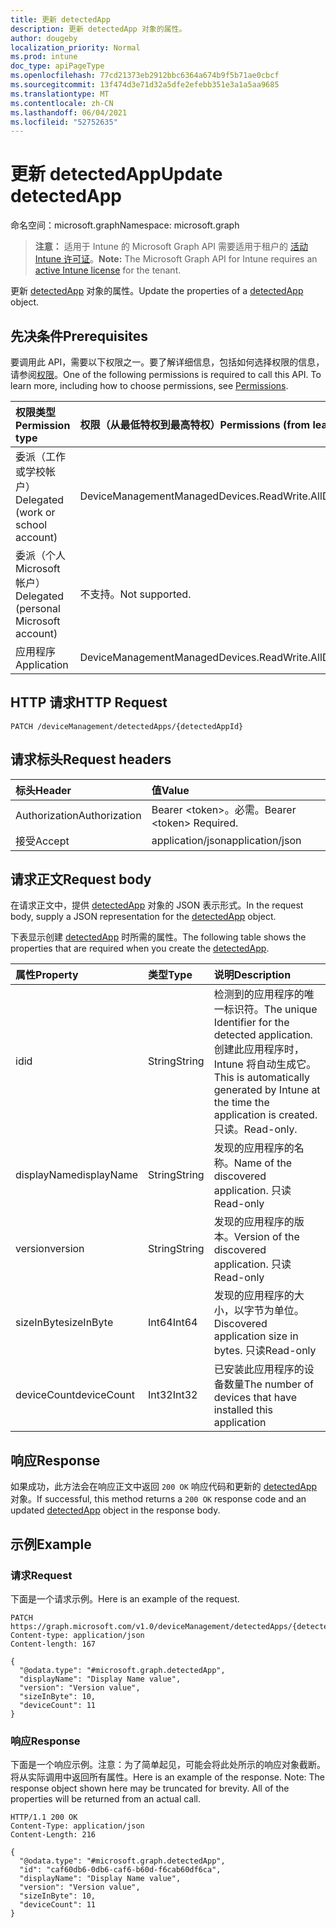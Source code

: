 ```yaml
---
title: 更新 detectedApp
description: 更新 detectedApp 对象的属性。
author: dougeby
localization_priority: Normal
ms.prod: intune
doc_type: apiPageType
ms.openlocfilehash: 77cd21373eb2912bbc6364a674b9f5b71ae0cbcf
ms.sourcegitcommit: 13f474d3e71d32a5dfe2efebb351e3a1a5aa9685
ms.translationtype: MT
ms.contentlocale: zh-CN
ms.lasthandoff: 06/04/2021
ms.locfileid: "52752635"
---
```

# <a name="update-detectedapp"></a><span data-ttu-id="61996-103">更新 detectedApp</span><span class="sxs-lookup"><span data-stu-id="61996-103">Update detectedApp</span></span>

<span data-ttu-id="61996-104">命名空间：microsoft.graph</span><span class="sxs-lookup"><span data-stu-id="61996-104">Namespace: microsoft.graph</span></span>

> <span data-ttu-id="61996-105">**注意：** 适用于 Intune 的 Microsoft Graph API 需要适用于租户的 [活动 Intune 许可证](https://go.microsoft.com/fwlink/?linkid=839381)。</span><span class="sxs-lookup"><span data-stu-id="61996-105">**Note:** The Microsoft Graph API for Intune requires an [active Intune license](https://go.microsoft.com/fwlink/?linkid=839381) for the tenant.</span></span>

<span data-ttu-id="61996-106">更新 [detectedApp](../resources/intune-devices-detectedapp.md) 对象的属性。</span><span class="sxs-lookup"><span data-stu-id="61996-106">Update the properties of a [detectedApp](../resources/intune-devices-detectedapp.md) object.</span></span>

## <a name="prerequisites"></a><span data-ttu-id="61996-107">先决条件</span><span class="sxs-lookup"><span data-stu-id="61996-107">Prerequisites</span></span>
<span data-ttu-id="61996-p101">要调用此 API，需要以下权限之一。要了解详细信息，包括如何选择权限的信息，请参阅[权限](/graph/permissions-reference)。</span><span class="sxs-lookup"><span data-stu-id="61996-p101">One of the following permissions is required to call this API. To learn more, including how to choose permissions, see [Permissions](/graph/permissions-reference).</span></span>

|<span data-ttu-id="61996-110">权限类型</span><span class="sxs-lookup"><span data-stu-id="61996-110">Permission type</span></span>|<span data-ttu-id="61996-111">权限（从最低特权到最高特权）</span><span class="sxs-lookup"><span data-stu-id="61996-111">Permissions (from least to most privileged)</span></span>|
|:---|:---|
|<span data-ttu-id="61996-112">委派（工作或学校帐户）</span><span class="sxs-lookup"><span data-stu-id="61996-112">Delegated (work or school account)</span></span>|<span data-ttu-id="61996-113">DeviceManagementManagedDevices.ReadWrite.All</span><span class="sxs-lookup"><span data-stu-id="61996-113">DeviceManagementManagedDevices.ReadWrite.All</span></span>|
|<span data-ttu-id="61996-114">委派（个人 Microsoft 帐户）</span><span class="sxs-lookup"><span data-stu-id="61996-114">Delegated (personal Microsoft account)</span></span>|<span data-ttu-id="61996-115">不支持。</span><span class="sxs-lookup"><span data-stu-id="61996-115">Not supported.</span></span>|
|<span data-ttu-id="61996-116">应用程序</span><span class="sxs-lookup"><span data-stu-id="61996-116">Application</span></span>|<span data-ttu-id="61996-117">DeviceManagementManagedDevices.ReadWrite.All</span><span class="sxs-lookup"><span data-stu-id="61996-117">DeviceManagementManagedDevices.ReadWrite.All</span></span>|

## <a name="http-request"></a><span data-ttu-id="61996-118">HTTP 请求</span><span class="sxs-lookup"><span data-stu-id="61996-118">HTTP Request</span></span>
<!-- {
  "blockType": "ignored"
}
-->
``` http
PATCH /deviceManagement/detectedApps/{detectedAppId}
```

## <a name="request-headers"></a><span data-ttu-id="61996-119">请求标头</span><span class="sxs-lookup"><span data-stu-id="61996-119">Request headers</span></span>
|<span data-ttu-id="61996-120">标头</span><span class="sxs-lookup"><span data-stu-id="61996-120">Header</span></span>|<span data-ttu-id="61996-121">值</span><span class="sxs-lookup"><span data-stu-id="61996-121">Value</span></span>|
|:---|:---|
|<span data-ttu-id="61996-122">Authorization</span><span class="sxs-lookup"><span data-stu-id="61996-122">Authorization</span></span>|<span data-ttu-id="61996-123">Bearer &lt;token&gt;。必需。</span><span class="sxs-lookup"><span data-stu-id="61996-123">Bearer &lt;token&gt; Required.</span></span>|
|<span data-ttu-id="61996-124">接受</span><span class="sxs-lookup"><span data-stu-id="61996-124">Accept</span></span>|<span data-ttu-id="61996-125">application/json</span><span class="sxs-lookup"><span data-stu-id="61996-125">application/json</span></span>|

## <a name="request-body"></a><span data-ttu-id="61996-126">请求正文</span><span class="sxs-lookup"><span data-stu-id="61996-126">Request body</span></span>
<span data-ttu-id="61996-127">在请求正文中，提供 [detectedApp](../resources/intune-devices-detectedapp.md) 对象的 JSON 表示形式。</span><span class="sxs-lookup"><span data-stu-id="61996-127">In the request body, supply a JSON representation for the [detectedApp](../resources/intune-devices-detectedapp.md) object.</span></span>

<span data-ttu-id="61996-128">下表显示创建 [detectedApp](../resources/intune-devices-detectedapp.md) 时所需的属性。</span><span class="sxs-lookup"><span data-stu-id="61996-128">The following table shows the properties that are required when you create the [detectedApp](../resources/intune-devices-detectedapp.md).</span></span>

|<span data-ttu-id="61996-129">属性</span><span class="sxs-lookup"><span data-stu-id="61996-129">Property</span></span>|<span data-ttu-id="61996-130">类型</span><span class="sxs-lookup"><span data-stu-id="61996-130">Type</span></span>|<span data-ttu-id="61996-131">说明</span><span class="sxs-lookup"><span data-stu-id="61996-131">Description</span></span>|
|:---|:---|:---|
|<span data-ttu-id="61996-132">id</span><span class="sxs-lookup"><span data-stu-id="61996-132">id</span></span>|<span data-ttu-id="61996-133">String</span><span class="sxs-lookup"><span data-stu-id="61996-133">String</span></span>|<span data-ttu-id="61996-134">检测到的应用程序的唯一标识符。</span><span class="sxs-lookup"><span data-stu-id="61996-134">The unique Identifier for the detected application.</span></span> <span data-ttu-id="61996-135">创建此应用程序时，Intune 将自动生成它。</span><span class="sxs-lookup"><span data-stu-id="61996-135">This is automatically generated by Intune at the time the application is created.</span></span> <span data-ttu-id="61996-136">只读。</span><span class="sxs-lookup"><span data-stu-id="61996-136">Read-only.</span></span>|
|<span data-ttu-id="61996-137">displayName</span><span class="sxs-lookup"><span data-stu-id="61996-137">displayName</span></span>|<span data-ttu-id="61996-138">String</span><span class="sxs-lookup"><span data-stu-id="61996-138">String</span></span>|<span data-ttu-id="61996-139">发现的应用程序的名称。</span><span class="sxs-lookup"><span data-stu-id="61996-139">Name of the discovered application.</span></span> <span data-ttu-id="61996-140">只读</span><span class="sxs-lookup"><span data-stu-id="61996-140">Read-only</span></span>|
|<span data-ttu-id="61996-141">version</span><span class="sxs-lookup"><span data-stu-id="61996-141">version</span></span>|<span data-ttu-id="61996-142">String</span><span class="sxs-lookup"><span data-stu-id="61996-142">String</span></span>|<span data-ttu-id="61996-143">发现的应用程序的版本。</span><span class="sxs-lookup"><span data-stu-id="61996-143">Version of the discovered application.</span></span> <span data-ttu-id="61996-144">只读</span><span class="sxs-lookup"><span data-stu-id="61996-144">Read-only</span></span>|
|<span data-ttu-id="61996-145">sizeInByte</span><span class="sxs-lookup"><span data-stu-id="61996-145">sizeInByte</span></span>|<span data-ttu-id="61996-146">Int64</span><span class="sxs-lookup"><span data-stu-id="61996-146">Int64</span></span>|<span data-ttu-id="61996-147">发现的应用程序的大小，以字节为单位。</span><span class="sxs-lookup"><span data-stu-id="61996-147">Discovered application size in bytes.</span></span> <span data-ttu-id="61996-148">只读</span><span class="sxs-lookup"><span data-stu-id="61996-148">Read-only</span></span>|
|<span data-ttu-id="61996-149">deviceCount</span><span class="sxs-lookup"><span data-stu-id="61996-149">deviceCount</span></span>|<span data-ttu-id="61996-150">Int32</span><span class="sxs-lookup"><span data-stu-id="61996-150">Int32</span></span>|<span data-ttu-id="61996-151">已安装此应用程序的设备数量</span><span class="sxs-lookup"><span data-stu-id="61996-151">The number of devices that have installed this application</span></span>|



## <a name="response"></a><span data-ttu-id="61996-152">响应</span><span class="sxs-lookup"><span data-stu-id="61996-152">Response</span></span>
<span data-ttu-id="61996-153">如果成功，此方法会在响应正文中返回 `200 OK` 响应代码和更新的 [detectedApp](../resources/intune-devices-detectedapp.md) 对象。</span><span class="sxs-lookup"><span data-stu-id="61996-153">If successful, this method returns a `200 OK` response code and an updated [detectedApp](../resources/intune-devices-detectedapp.md) object in the response body.</span></span>

## <a name="example"></a><span data-ttu-id="61996-154">示例</span><span class="sxs-lookup"><span data-stu-id="61996-154">Example</span></span>

### <a name="request"></a><span data-ttu-id="61996-155">请求</span><span class="sxs-lookup"><span data-stu-id="61996-155">Request</span></span>
<span data-ttu-id="61996-156">下面是一个请求示例。</span><span class="sxs-lookup"><span data-stu-id="61996-156">Here is an example of the request.</span></span>
``` http
PATCH https://graph.microsoft.com/v1.0/deviceManagement/detectedApps/{detectedAppId}
Content-type: application/json
Content-length: 167

{
  "@odata.type": "#microsoft.graph.detectedApp",
  "displayName": "Display Name value",
  "version": "Version value",
  "sizeInByte": 10,
  "deviceCount": 11
}
```

### <a name="response"></a><span data-ttu-id="61996-157">响应</span><span class="sxs-lookup"><span data-stu-id="61996-157">Response</span></span>
<span data-ttu-id="61996-p106">下面是一个响应示例。注意：为了简单起见，可能会将此处所示的响应对象截断。将从实际调用中返回所有属性。</span><span class="sxs-lookup"><span data-stu-id="61996-p106">Here is an example of the response. Note: The response object shown here may be truncated for brevity. All of the properties will be returned from an actual call.</span></span>
``` http
HTTP/1.1 200 OK
Content-Type: application/json
Content-Length: 216

{
  "@odata.type": "#microsoft.graph.detectedApp",
  "id": "caf60db6-0db6-caf6-b60d-f6cab60df6ca",
  "displayName": "Display Name value",
  "version": "Version value",
  "sizeInByte": 10,
  "deviceCount": 11
}
```




